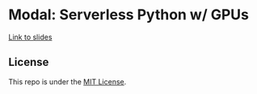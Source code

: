 # Modal: Serverless Python w/ GPUs

[Link to slides](https://thomasjpfan.github.io/scipy-2025-modal/)

## License

This repo is under the [MIT License](LICENSE).

